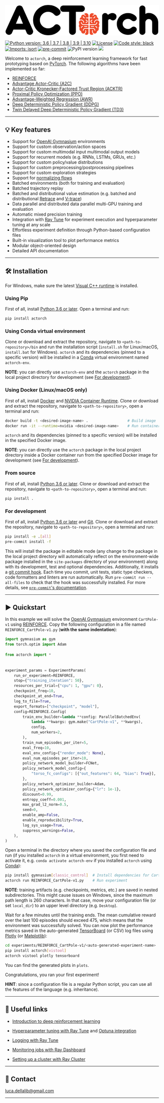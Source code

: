 ![logo](docs/_static/images/actorch-logo.png)

[![Python version: 3.6 | 3.7 | 3.8 | 3.9 | 3.10](https://img.shields.io/badge/python-3.6%20|%203.7%20|%203.8%20|%203.9%20|%203.10-blue)](https://www.python.org/downloads/)
[![License](https://img.shields.io/badge/License-Apache_2.0-blue.svg)](https://github.com/lucadellalib/bayestorch/blob/main/LICENSE)
[![Code style: black](https://img.shields.io/badge/code%20style-black-000000.svg)](https://github.com/psf/black)
[![Imports: isort](https://img.shields.io/badge/%20imports-isort-%231674b1?style=flat&labelColor=ef8336)](https://github.com/PyCQA/isort)
[![pre-commit](https://img.shields.io/badge/pre--commit-enabled-brightgreen?logo=pre-commit&logoColor=white)](https://github.com/pre-commit/pre-commit)
![PyPI version](https://img.shields.io/pypi/v/actorch)
[![](https://pepy.tech/badge/actorch)](https://pypi.org/project/actorch/)

Welcome to `actorch`, a deep reinforcement learning framework for fast prototyping based on
[PyTorch](https://pytorch.org). The following algorithms have been implemented so far:

- [REINFORCE](https://people.cs.umass.edu/~barto/courses/cs687/williams92simple.pdf)
- [Advantage Actor-Critic (A2C)](https://arxiv.org/abs/1602.01783)
- [Actor-Critic Kronecker-Factored Trust Region (ACKTR)](https://arxiv.org/abs/1708.05144)
- [Proximal Policy Optimization (PPO)](https://arxiv.org/abs/1707.06347)
- [Advantage-Weighted Regression (AWR)](https://arxiv.org/abs/1910.00177)
- [Deep Deterministic Policy Gradient (DDPG)](https://arxiv.org/abs/1509.02971)
- [Twin Delayed Deep Deterministic Policy Gradient (TD3)](https://arxiv.org/abs/1802.09477)

---------------------------------------------------------------------------------------------------------

## 💡 Key features

- Support for [OpenAI Gymnasium](https://gymnasium.farama.org/) environments
- Support for custom observation/action spaces
- Support for custom multimodal input multimodal output models
- Support for recurrent models (e.g. RNNs, LSTMs, GRUs, etc.)
- Support for custom policy/value distributions
- Support for custom preprocessing/postprocessing pipelines
- Support for custom exploration strategies
- Support for [normalizing flows](https://arxiv.org/abs/1906.02771)
- Batched environments (both for training and evaluation)
- Batched trajectory replay
- Batched and distributional value estimation (e.g. batched and distributional [Retrace](https://arxiv.org/abs/1606.02647) and [V-trace](https://arxiv.org/abs/1802.01561))
- Data parallel and distributed data parallel multi-GPU training and evaluation
- Automatic mixed precision training
- Integration with [Ray Tune](https://docs.ray.io/en/releases-1.13.0/tune/index.html) for experiment execution and hyperparameter tuning at any scale
- Effortless experiment definition through Python-based configuration files
- Built-in visualization tool to plot performance metrics
- Modular object-oriented design
- Detailed API documentation

---------------------------------------------------------------------------------------------------------

## 🛠️️ Installation

For Windows, make sure the latest [Visual C++ runtime](https://support.microsoft.com/en-us/help/2977003/the-latest-supported-visual-c-downloads)
is installed.

### Using Pip

First of all, install [Python 3.6 or later](https://www.python.org). Open a terminal and run:

```bash
pip install actorch
```

### Using Conda virtual environment

Clone or download and extract the repository, navigate to `<path-to-repository>/bin` and run
the installation script (`install.sh` for Linux/macOS, `install.bat` for Windows).
`actorch` and its dependencies (pinned to a specific version) will be installed in
a [Conda](https://www.anaconda.com/) virtual environment named `actorch-env`.

**NOTE**: you can directly use `actorch-env` and the `actorch` package in the local project
directory for development (see [For development](#for-development)).

### Using Docker (Linux/macOS only)

First of all, install [Docker](https://www.docker.com) and [NVIDIA Container Runtime](https://developer.nvidia.com/nvidia-container-runtime).
Clone or download and extract the repository, navigate to `<path-to-repository>`, open a
terminal and run:

```bash
docker build -t <desired-image-name> .                  # Build image
docker run -it --runtime=nvidia <desired-image-name>    # Run container from image
```

`actorch` and its dependencies (pinned to a specific version) will be installed in the
specified Docker image.

**NOTE**: you can directly use the `actorch` package in the local project directory inside
a Docker container run from the specified Docker image for development (see [For development](#for-development)).

### From source

First of all, install [Python 3.6 or later](https://www.python.org).
Clone or download and extract the repository, navigate to `<path-to-repository>`, open a
terminal and run:

```bash
pip install .
```

### For development

First of all, install [Python 3.6 or later](https://www.python.org) and [Git](https://git-scm.com/).
Clone or download and extract the repository, navigate to `<path-to-repository>`, open a
terminal and run:

```bash
pip install -e .[all]
pre-commit install -f
```

This will install the package in editable mode (any change to the package in the local
project directory will automatically reflect on the environment-wide package installed
in the `site-packages` directory of your environment) along with its development, test
and optional dependencies.
Additionally, it installs a [git commit hook](https://git-scm.com/book/en/v2/Customizing-Git-Git-Hooks).
Each time you commit, unit tests, static type checkers, code formatters and linters are
run automatically. Run `pre-commit run --all-files` to check that the hook was successfully
installed. For more details, see [`pre-commit`'s documentation](https://pre-commit.com).

---------------------------------------------------------------------------------------------------------

## ▶️ Quickstart

In this example we will solve the [OpenAI Gymnasium](https://gymnasium.farama.org/) environment
`CartPole-v1` using [REINFORCE](https://people.cs.umass.edu/~barto/courses/cs687/williams92simple.pdf).
Copy the following configuration in a file named `REINFORCE_CartPole-v1.py` (**with the
same indentation**):

```python
import gymnasium as gym
from torch.optim import Adam

from actorch import *


experiment_params = ExperimentParams(
    run_or_experiment=REINFORCE,
    stop={"training_iteration": 50},
    resources_per_trial={"cpu": 1, "gpu": 0},
    checkpoint_freq=10,
    checkpoint_at_end=True,
    log_to_file=True,
    export_formats=["checkpoint", "model"],
    config=REINFORCE.Config(
        train_env_builder=lambda **config: ParallelBatchedEnv(
            lambda **kwargs: gym.make("CartPole-v1", **kwargs),
            config,
            num_workers=2,
        ),
        train_num_episodes_per_iter=5,
        eval_freq=10,
        eval_env_config={"render_mode": None},
        eval_num_episodes_per_iter=10,
        policy_network_model_builder=FCNet,
        policy_network_model_config={
            "torso_fc_configs": [{"out_features": 64, "bias": True}],
        },
        policy_network_optimizer_builder=Adam,
        policy_network_optimizer_config={"lr": 1e-1},
        discount=0.99,
        entropy_coeff=0.001,
        max_grad_l2_norm=0.5,
        seed=0,
        enable_amp=False,
        enable_reproducibility=True,
        log_sys_usage=True,
        suppress_warnings=False,
    ),
)
```

Open a terminal in the directory where you saved the configuration file and run
(if you installed `actorch` in a virtual environment, you first need to activate
it, e.g. `conda activate actorch-env` if you installed `actorch` using [Conda](https://www.anaconda.com/)):

```bash
pip install gymnasium[classic_control]  # Install dependencies for CartPole-v1
actorch run REINFORCE_CartPole-v1.py    # Run experiment
```

**NOTE**: training artifacts (e.g. checkpoints, metrics, etc.) are saved in nested subdirectories.
This might cause issues on Windows, since the maximum path length is 260 characters. In that case,
move your configuration file (or set `local_dir`) to an upper level directory (e.g. `Desktop`).

Wait for a few minutes until the training ends. The mean cumulative reward over
the last 100 episodes should exceed 475, which means that the environment was
successfully solved. You can now plot the performance metrics saved in the auto-generated
[TensorBoard](https://www.tensorflow.org/tensorboard) (or CSV) log files using [Plotly](https://plotly.com/)
(or [Matplotlib](https://matplotlib.org/)):

```bash
cd experiments/REINFORCE_CartPole-v1/<auto-generated-experiment-name>
pip install actorch[vistool]
actorch vistool plotly tensorboard
```

You can find the generated plots in `plots`.

Congratulations, you ran your first experiment!

**HINT**: since a configuration file is a regular Python script, you can use all the
features of the language (e.g. inheritance).

---------------------------------------------------------------------------------------------------------

## 🔗 Useful links

- [Introduction to deep reinforcement learning](https://spinningup.openai.com/en/latest/)

- [Hyperparameter tuning with Ray Tune](https://docs.ray.io/en/releases-1.13.0/tune/tutorials/tune-lifecycle.html)
  and [Optuna integration](https://docs.ray.io/en/releases-1.13.0/tune/examples/optuna_example.html)

- [Logging with Ray Tune](https://docs.ray.io/en/releases-1.13.0/tune/api_docs/logging.html)

- [Monitoring jobs with Ray Dashboard](https://docs.ray.io/en/releases-1.13.0/ray-core/ray-dashboard.html)

- [Setting up a cluster with Ray Cluster](https://docs.ray.io/en/releases-1.13.0/cluster/index.html)

---------------------------------------------------------------------------------------------------------

## 📧 Contact

[luca.dellalib@gmail.com](mailto:luca.dellalib@gmail.com)

---------------------------------------------------------------------------------------------------------
